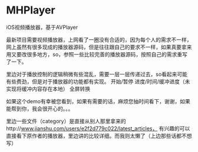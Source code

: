 # MHPlayer
iOS视频播放器，基于AVPlayer

最新项目需要视频播放器，上网看了一圈没有合适的，因为每个人的需求不一样，网上虽然有很多现成的播放器源码，但是往往跟自己的要求不一样，如果真要拿来用又要改很多地方，so，参照一些比较完善的播放器源码，按照自己的需求重写了一下。

里边对于播放控制的逻辑稍微有些混乱，需要一层一层传递过去，so看起来可能有些费劲，但是对于播放器的功能都有实现。
开始/暂停
进度/时间/缓冲进度（未实现将缓冲内容存在本地）
全屏转换

如果这个demo有幸被您看到，如果有需要的话，麻烦您抽时间看下，谢谢，如果能帮到你，我会很开心的。。。

里边一些文件（category）是直接从别人那里拿来的http://www.jianshu.com/users/e2f2d779c022/latest_articles，
有兴趣的可以直接看下原作者的播放器，里边讲的比较详细。而我则太懒了（上边那些话都不想写）
